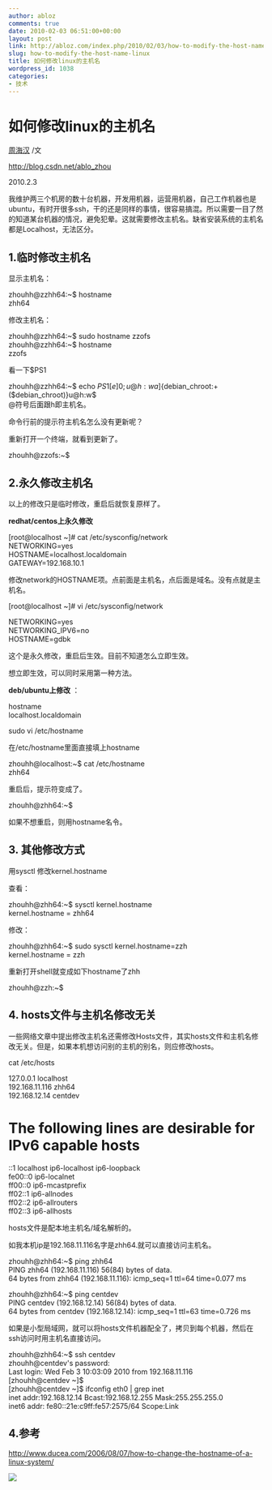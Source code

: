 ```yaml
---
author: abloz
comments: true
date: 2010-02-03 06:51:00+00:00
layout: post
link: http://abloz.com/index.php/2010/02/03/how-to-modify-the-host-name-linux/
slug: how-to-modify-the-host-name-linux
title: 如何修改linux的主机名
wordpress_id: 1038
categories:
- 技术
---
```


#  					 				

				

 					  					  					

# 如何修改linux的主机名  


[周海汉](http://blog.csdn.net/ablo_zhou) /文

http://blog.csdn.net/ablo_zhou

2010.2.3

 

我维护两三个机房的数十台机器，开发用机器，运营用机器，自己工作机器也是ubuntu，有时开很多ssh，干的还是同样的事情，很容易搞混。所以需要一目了然的知道某台机器的情况，避免犯晕。这就需要修改主机名。缺省安装系统的主机名都是Localhost，无法区分。

 

## 1.临时修改主机名

 

显示主机名：

zhouhh@zzhh64:~$ hostname  
zhh64

 

修改主机名：

zhouhh@zzhh64:~$ sudo hostname zzofs  
zhouhh@zzhh64:~$ hostname  
zzofs

 

看一下$PS1

zhouhh@zzhh64:~$ echo $PS1  
[e]0;u@h: wa]${debian_chroot:+($debian_chroot)}u@h:w$  
@符号后面跟h即主机名。

命令行前的提示符主机名怎么没有更新呢？

 

重新打开一个终端，就看到更新了。

zhouhh@zzofs:~$ 

 

## 2.永久修改主机名

以上的修改只是临时修改，重启后就恢复原样了。

 

**redhat/centos上永久修改**

[root@localhost ~]# cat /etc/sysconfig/network  
NETWORKING=yes  
HOSTNAME=localhost.localdomain  
GATEWAY=192.168.10.1

 

修改network的HOSTNAME项。点前面是主机名，点后面是域名。没有点就是主机名。

[root@localhost ~]# vi /etc/sysconfig/network

NETWORKING=yes  
NETWORKING_IPV6=no  
HOSTNAME=gdbk

 

这个是永久修改，重启后生效。目前不知道怎么立即生效。

想立即生效，可以同时采用第一种方法。

 

**deb/ubuntu上修改** ：

hostname  
localhost.localdomain

 

sudo vi /etc/hostname

在/etc/hostname里面直接填上hostname

zhouhh@localhost:~$ cat /etc/hostname  
zhh64

 

重启后，提示符变成了。

zhouhh@zhh64:~$ 

如果不想重启，则用hostname名令。

 

## 3. 其他修改方式

用sysctl 修改kernel.hostname

查看：

zhouhh@zhh64:~$ sysctl kernel.hostname  
kernel.hostname = zhh64

 

修改：

zhouhh@zhh64:~$ sudo sysctl kernel.hostname=zzh  
kernel.hostname = zzh

重新打开shell就变成如下hostname了zhh

zhouhh@zzh:~$

 

## 4. hosts文件与主机名修改无关

一些网络文章中提出修改主机名还需修改Hosts文件，其实hosts文件和主机名修改无关。但是，如果本机想访问别的主机的别名，则应修改hosts。

cat /etc/hosts

 

127.0.0.1 localhost  
192.168.11.116 zhh64  
192.168.12.14 centdev  
  
# The following lines are desirable for IPv6 capable hosts  
::1 localhost ip6-localhost ip6-loopback  
fe00::0 ip6-localnet  
ff00::0 ip6-mcastprefix  
ff02::1 ip6-allnodes  
ff02::2 ip6-allrouters  
ff02::3 ip6-allhosts

 

hosts文件是配本地主机名/域名解析的。

如我本机ip是192.168.11.116名字是zhh64.就可以直接访问主机名。

zhouhh@zhh64:~$ ping zhh64  
PING zhh64 (192.168.11.116) 56(84) bytes of data.  
64 bytes from zhh64 (192.168.11.116): icmp_seq=1 ttl=64 time=0.077 ms

 

zhouhh@zhh64:~$ ping centdev  
PING centdev (192.168.12.14) 56(84) bytes of data.  
64 bytes from centdev (192.168.12.14): icmp_seq=1 ttl=63 time=0.726 ms  


如果是小型局域网，就可以将hosts文件机器配全了，拷贝到每个机器，然后在ssh访问时用主机名直接访问。

zhouhh@zhh64:~$ ssh centdev  
zhouhh@centdev's password:   
Last login: Wed Feb 3 10:03:09 2010 from 192.168.11.116  
[zhouhh@centdev ~]$   
[zhouhh@centdev ~]$ ifconfig eth0 | grep inet  
inet addr:192.168.12.14 Bcast:192.168.12.255 Mask:255.255.255.0  
inet6 addr: fe80::21e:c9ff:fe57:2575/64 Scope:Link  


 

## 4.参考

http://www.ducea.com/2006/08/07/how-to-change-the-hostname-of-a-linux-system/

  
  


![](http://img.zemanta.com/pixy.gif?x-id=8b3be9c0-345d-8fe1-ade7-e2197d7ac17f)
